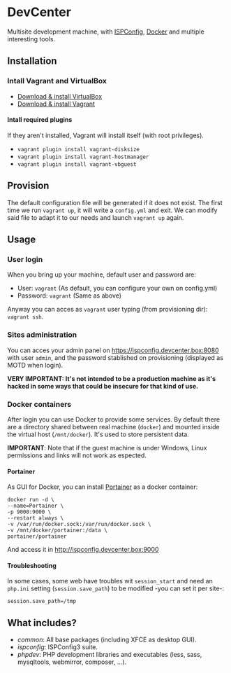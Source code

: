 # DevCenter

Multisite development machine, with [ISPConfig](https://www.ispconfig.org/), [Docker](https://www.docker.com/) and multiple interesting tools.

## Installation

### Intall Vagrant and VirtualBox

- [Download & install VirtualBox](https://www.virtualbox.org)
- [Download & install Vagrant](https://www.vagrantup.com)

#### Intall required plugins

If they aren't installed, Vagrant will install itself (with root privileges).

- `vagrant plugin install vagrant-disksize`
- `vagrant plugin install vagrant-hostmanager`
- `vagrant plugin install vagrant-vbguest`

## Provision

The default configuration file will be generated if it does not exist. The first time we run `vagrant up`, it will write a `config.yml` and exit. We can modify said file to adapt it to our needs and launch `vagrant up` again.

## Usage

### User login

When you bring up your machine, default user and password are:

- User: `vagrant` (As default, you can configure your own on config.yml)
- Password: `vagrant` (Same as above)

Anyway you can acces as `vagrant` user typing (from provisioning dir): `vagrant ssh`.

### Sites administration

You can acces your admin panel on https://ispconfig.devcenter.box:8080 with user `admin`, and the password stablished on provisioning (displayed as MOTD when login).

**VERY IMPORTANT: It's not intended to be a production machine as it's hacked in some ways that could be insecure for that kind of use.**

### Docker containers

After login you can use Docker to provide some services. By default there are a directory shared between real machine (`docker`) and mounted inside the virtual host (`/mnt/docker`). It's used to store persistent data.

**IMPORTANT**: Note that if the guest machine is under Windows, Linux permissions and links will not work as espected.

#### Portainer

As GUI for Docker, you can install [Portainer](https://www.portainer.io/) as a docker container:

```
docker run -d \
--name=Portainer \
-p 9000:9000 \
--restart always \
-v /var/run/docker.sock:/var/run/docker.sock \
-v /mnt/docker/portainer:/data \
portainer/portainer  
```

And access it in http://ispconfig.devcenter.box:9000

#### Troubleshooting

In some cases, some web have troubles wit `session_start` and need an `php.ini` setting (`session.save_path`) to be modified -you can set it per site-:

```
session.save_path=/tmp
```

## What includes?

- _common_: All base packages (including XFCE as desktop GUI).
- _ispconfig_: ISPConfig3 suite.
- _phpdev_: PHP development libraries and executables (less, sass, mysqltools, webmirror, composer, ...).

[^1]: Must be specified in the `config.yml` file.
